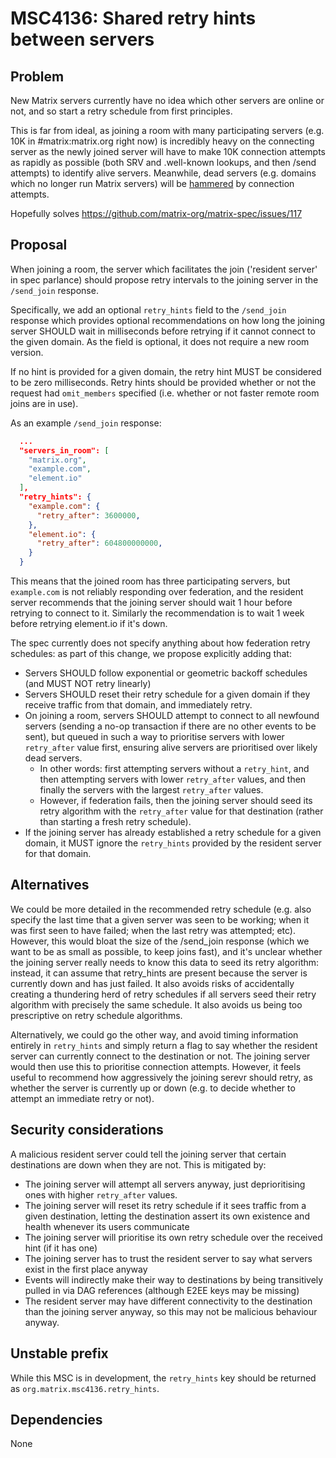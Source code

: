 # MSC4136: Shared retry hints between servers

## Problem

New Matrix servers currently have no idea which other servers are online or not, and so start a retry schedule from
first principles.

This is far from ideal, as joining a room with many participating servers (e.g. 10K in #matrix:matrix.org right now) is
incredibly heavy on the connecting server as the newly joined server will have to make 10K connection attempts as
rapidly as possible (both SRV and .well-known lookups, and then /send attempts) to identify alive servers.  Meanwhile,
dead servers (e.g. domains which no longer run Matrix servers) will be
[hammered](https://mastodon.matrix.org/@mnot@techpolicy.social/112319234007365786) by connection attempts.

Hopefully solves https://github.com/matrix-org/matrix-spec/issues/117

## Proposal

When joining a room, the server which facilitates the join ('resident server' in spec parlance) should propose retry
intervals to the joining server in the `/send_join` response.

Specifically, we add an optional `retry_hints` field to the `/send_join` response which provides optional
recommendations on how long the joining server SHOULD wait in milliseconds before retrying if it cannot connect to the
given domain.  As the field is optional, it does not require a new room version.

If no hint is provided for a given domain, the retry hint MUST be considered to be zero milliseconds.  Retry hints
should be provided whether or not the request had `omit_members` specified (i.e. whether or not faster remote room
joins are in use).

As an example `/send_join` response:

```json
  ...
  "servers_in_room": [
    "matrix.org",
    "example.com",
    "element.io"
  ],
  "retry_hints": {
    "example.com": {
      "retry_after": 3600000,
    },
    "element.io": {
      "retry_after": 604800000000,
    }
  }
```

This means that the joined room has three participating servers, but `example.com` is not reliably responding over
federation, and the resident server recommends that the joining server should wait 1 hour before retrying to connect to
it.  Similarly the recommendation is to wait 1 week before retrying element.io if it's down.

The spec currently does not specify anything about how federation retry schedules: as part of this change, we propose
explicitly adding that:

 * Servers SHOULD follow exponential or geometric backoff schedules (and MUST NOT retry linearly)
 * Servers SHOULD reset their retry schedule for a given domain if they receive traffic from that domain, and immediately retry.
 * On joining a room, servers SHOULD attempt to connect to all newfound servers (sending a no-op transaction if there are
   no other events to be sent), but queued in such a way to prioritise servers with lower `retry_after` value first,
   ensuring alive servers are prioritised over likely dead servers.
     * In other words: first attempting servers without a `retry_hint`, and then attempting servers with lower
       `retry_after` values, and then finally the servers with the largest `retry_after` values.
     * However, if federation fails, then the joining server should seed its retry algorithm with the `retry_after`
       value for that destination (rather than starting a fresh retry schedule).
 * If the joining server has already established a retry schedule for a given domain, it MUST ignore the `retry_hints`
   provided by the resident server for that domain.

## Alternatives

We could be more detailed in the recommended retry schedule (e.g. also specify the last time that a given server was
seen to be working; when it was first seen to have failed; when the last retry was attempted; etc). However, this would
bloat the size of the /send_join response (which we want to be as small as possible, to keep joins fast), and it's
unclear whether the joining server really needs to know this data to seed its retry algorithm: instead, it can assume
that retry_hints are present because the server is currently down and has just failed.  It also avoids risks of
accidentally creating a thundering herd of retry schedules if all servers seed their retry algorithm with precisely the
same schedule.  It also avoids us being too prescriptive on retry schedule algorithms.

Alternatively, we could go the other way, and avoid timing information entirely in `retry_hints` and simply return a
flag to say whether the resident server can currently connect to the destination or not. The joining server would then
use this to prioritise connection attempts. However, it feels useful to recommend how aggressively the joining serevr
should retry, as whether the server is currently up or down (e.g. to decide whether to attempt an immediate retry or
not).

## Security considerations

A malicious resident server could tell the joining server that certain destinations are down when they are not.  This is
mitigated by:

 * The joining server will attempt all servers anyway, just deprioritising ones with higher `retry_after` values.
 * The joining server will reset its retry schedule if it sees traffic from a given destination, letting the destination
   assert its own existence and health whenever its users communicate
 * The joining server will prioritise its own retry schedule over the received hint (if it has one)
 * The joining server has to trust the resident server to say what servers exist in the first place anyway
 * Events will indirectly make their way to destinations by being transitively pulled in via DAG references
   (although E2EE keys may be missing)
 * The resident server may have different connectivity to the destination than the joining server anyway, so this may
   not be malicious behaviour anyway.

## Unstable prefix

While this MSC is in development, the `retry_hints` key should be returned as `org.matrix.msc4136.retry_hints`.

## Dependencies

None